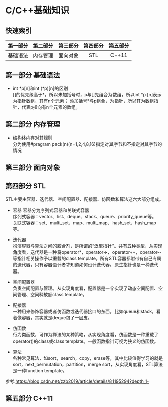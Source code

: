 # C/C++基础知识

## 快速索引
| 第一部分 | 第二部分 | 第三部分 | 第四部分 | 第五部分 |
|:-------:|:-------:|:--------:|:-------:|:-------:|
| 基础语法 | 内存管理 | 面向对象 |   STL   |  C++11  |

## 第一部分 基础语法 
* int \*p[n]和int (\*p)[n]的区别   
[]的优先级高于\*，所以未加括号时，p与[]先组合为数组，所以int \*p [n]表示为指针数组，其有n个元素；
添加括号\*与p组合，为指针，所以其为数组指针，代表p指向有n个元素的数组。

## 第二部分 内存管理 
* 结构体内存对其规则  
分为使用#pragram pack(n)(n=1,2,4,8,16)指定对其字节和不指定对其字节的情况

## 第三部分 面向对象

## 第四部分 STL

STL主要由容器、迭代器、空间配置器、配接器、仿函数和算法这六大部分组成。
* 容器
容器分为序列式容器和关联式容器   
序列式容器：vector、list、deque、stack、queue、priority_queue等。  
关联式容器：set、multi_set、map、multi_map、hash_set、hash_map等。 

* 迭代器  
扮演容器与算法之间的胶合剂，是所谓的“泛型指针”。共有五种类型，从实现角度看，迭代器是一种将operator*，operator->，operator++，operator--等指针相关操作予以重载的class template。所有STL容器都附带有自己专属的迭代器，只有容器设计者才知道如何设计迭代器。原生指针也是一种迭代器。   

* 空间配置器  
负责空间配置与管理。从实现角度看，配置器是一个实现了动态空间配置、空间管理、空间释放额class template。

* 配接器  
一种用来修饰容器或者仿函数或迭代器接口的东西。比如queue和stack，看着像容器，其实就是deque包了一层皮。

* 仿函数   
行为类函数，可作为算法的某种策略，从实现角度看，仿函数是一种重载了operator()的class或class template。一般函数指针可视为狭义的仿函数。

* 算法  
各种常见算法，如sort，search，copy，erase等，其中比较值得学习的就是sort，next_permutation，partition，merge sort，从实现角度看，STL算法是一种function template。


参考:https://blog.csdn.net/zzb2019/article/details/81195294?depth_1-


## 第五部分 C++11
